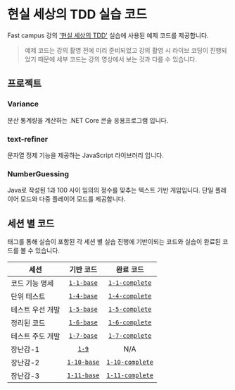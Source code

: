 # 현실 세상의 TDD 실습 코드

Fast campus 강의 ['현실 세상의 TDD'](https://www.fastcampus.co.kr/dev_red_ygw) 실습에 사용된 예제 코드를 제공합니다.

> 예제 코드는 강의 촬영 전에 미리 준비되었고 강의 촬영 시 라이브 코딩이 진행되었기 때문에 세부 코드는 강의 영상에서 보는 것과 다를 수 있습니다.

## 프로젝트

### Variance

분산 통계량을 계산하는 .NET Core 콘솔 응용프로그램 입니다.

### text-refiner

문자열 정제 기능을 제공하는 JavaScript 라이브러리 입니다.

### NumberGuessing

Java로 작성된 1과 100 사이 임의의 정수를 맞추는 텍스트 기반 게임입니다. 단일 플레이어 모드와 다중 플레이어 모드를 제공합니다.

## 세션 별 코드

태그를 통해 실습이 포함된 각 세션 별 실습 진행에 기반이되는 코드와 실습이 완료된 코드를 볼 수 있습니다.

| 세션             |              기반 코드              |                  완료 코드                  |
| ---------------- | :---------------------------------: | :-----------------------------------------: |
| 코드 기능 명세   |  [`1-1-base`](../../tree/1-1-base)  |  [`1-1-complete`](../../tree/1-1-complete)  |
| 단위 테스트      |  [`1-4-base`](../../tree/1-4-base)  |  [`1-4-complete`](../../tree/1-4-complete)  |
| 테스트 우선 개발 |  [`1-5-base`](../../tree/1-5-base)  |  [`1-5-complete`](../../tree/1-5-complete)  |
| 정리된 코드      |  [`1-6-base`](../../tree/1-6-base)  |  [`1-6-complete`](../../tree/1-6-complete)  |
| 테스트 주도 개발 |  [`1-7-base`](../../tree/1-7-base)  |  [`1-7-complete`](../../tree/1-7-complete)  |
| 장난감-1         |       [`1-9`](../../tree/1-9)       |                     N/A                     |
| 장난감-2         | [`1-10-base`](../../tree/1-10-base) | [`1-10-complete`](../../tree/1-10-complete) |
| 장난감-3         | [`1-11-base`](../../tree/1-11-base) | [`1-11-complete`](../../tree/1-11-complete) |
